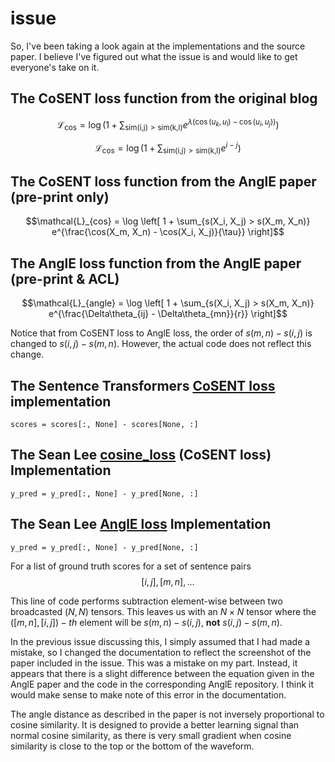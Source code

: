 # issue

So, I've been taking a look again at the implementations and the source paper. I believe I've figured out what the issue is and would like to get everyone's take on it.

## The CoSENT loss function from the original blog

$$\mathcal{L}_{\cos} =  \log \left( 1 + \sum_{\text{sim(i,j)} > \text{sim(k,l)}} e^{\lambda(\cos(u_k, u_l) - \cos(u_i, u_j))} \right)$$

$$\mathcal{L}_{\cos} =  \log(1 + \sum _{\text{sim(i,j)} > \text{sim(k,l)}} e^{i-j})$$

## The CoSENT loss function from the AnglE paper (pre-print only)

$$\mathcal{L}_{cos} = \log \left[ 1 + \sum_{s(X_i, X_j) > s(X_m, X_n)} e^{\frac{\cos(X_m, X_n) - \cos(X_i, X_j)}{\tau}} \right]$$

## The AnglE loss function from the AnglE paper (pre-print & ACL)

$$\mathcal{L}_{angle} = \log \left[ 1 + \sum_{s(X_i, X_j) > s(X_m, X_n)} e^{\frac{\Delta\theta_{ij} - \Delta\theta_{mn}}{r}} \right]$$

Notice that from CoSENT loss to AnglE loss, the order of $s(m,n) - s(i,j)$ is changed to $s(i,j) - s(m,n)$. However, the actual code does not reflect this change.

## The Sentence Transformers [CoSENT loss](https://github.com/UKPLab/sentence-transformers/blob/master/sentence_transformers/losses/CoSENTLoss.py#L86) implementation

 ```
scores = scores[:, None] - scores[None, :]
```

## The Sean Lee [cosine_loss](https://github.com/SeanLee97/AnglE/blob/main/angle_emb/angle.py#L90) (CoSENT loss) Implementation

 ```
y_pred = y_pred[:, None] - y_pred[None, :]
```

## The Sean Lee [AnglE loss](https://github.com/SeanLee97/AnglE/blob/main/angle_emb/angle.py#L114) Implementation

 ```
y_pred = y_pred[:, None] - y_pred[None, :]
```

For a list of ground truth scores for a set of sentence pairs $$ {[i,j], [m,n],…} $$

This line of code performs subtraction element-wise between two broadcasted $(N, N)$ tensors. This leaves us with an $N\times N$ tensor where the $([m,n], [i,j])-th$ element will be $s(m,n) - s(i,j)$, **not**  $s(i,j) - s(m,n)$.

In the previous issue discussing this, I simply assumed that I had made a mistake, so I changed the documentation to reflect the screenshot of the paper included in the issue. This was a mistake on my part. Instead, it appears that there is a slight difference between the equation given in the AnglE paper and the code in the corresponding AnglE repository. I think it would make sense to make note of this error in the documentation.

The angle distance as described in the paper is not inversely proportional to cosine similarity. It is designed to provide a better learning signal than normal cosine similarity, as there is very small gradient when cosine similarity is close to the top or the bottom of the waveform. 
